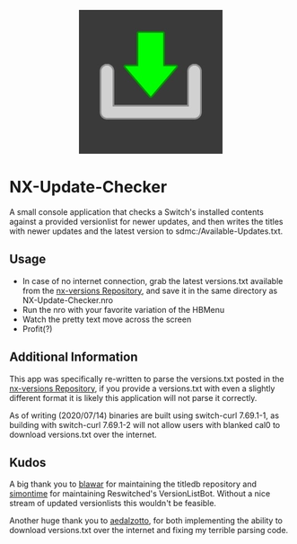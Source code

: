 <p align="center"><img src="https://github.com/16BitWonder/NX-Update-Checker/blob/master/icon.jpg"></p>

# NX-Update-Checker
A small console application that checks a Switch's installed contents against a provided versionlist for newer updates, and then writes the titles with newer updates and the latest version to sdmc:/Available-Updates.txt.

## Usage
- In case of no internet connection, grab the latest versions.txt available from the [nx-versions Repository](https://github.com/16BitWonder/nx-versions/blob/master/versions.txt), and save it in the same directory as NX-Update-Checker.nro
- Run the nro with your favorite variation of the HBMenu
- Watch the pretty text move across the screen
- Profit(?)

## Additional Information
This app was specifically re-written to parse the versions.txt posted in the [nx-versions Repository](https://github.com/16BitWonder/nx-versions), if you provide a versions.txt with even a slightly different format it is likely this application will not parse it correctly.

As of writing (2020/07/14) binaries are built using switch-curl 7.69.1-1, as building with switch-curl 7.69.1-2 will not allow users with blanked cal0 to download versions.txt over the internet.

## Kudos
A big thank you to [blawar](https://github.com/blawar) for maintaining the titledb repository and [simontime](https://github.com/simontime) for maintaining Reswitched's VersionListBot.
Without a nice stream of updated versionlists this wouldn't be feasible.

Another huge thank you to [aedalzotto](https://github.com/aedalzotto), for both implementing the ability to download versions.txt over the internet and fixing my terrible parsing code.
